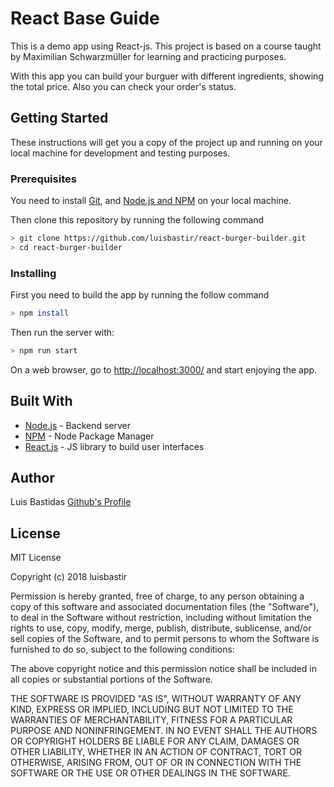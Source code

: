 # React Base Guide

This is a demo app using React-js. This project is based on a course taught by Maximilian Schwarzmüller for learning and practicing purposes.

With this app you can build your burguer with different ingredients, showing the total price. Also you can check your order's status.

## Getting Started

These instructions will get you a copy of the project up and running on your local machine for development and testing purposes.

### Prerequisites

You need to install [Git](https://git-scm.com/book/en/v2/Getting-Started-Installing-Git), and [Node.js and NPM](https://nodejs.org/es/download/) on your local machine.

Then clone this repository by running the following command

```bash
> git clone https://github.com/luisbastir/react-burger-builder.git
> cd react-burger-builder
```

### Installing

First you need to build the app by running the follow command

```bash
> npm install
```

Then run the server with:

```bash
> npm run start
```

On a web browser, go to [http://localhost:3000/](http://localhost:3000/) and start enjoying the app.

## Built With

* [Node.js](https://nodejs.org/) - Backend server
* [NPM](https://nodejs.org/) - Node Package Manager
* [React.js](https://reactjs.org/) - JS library to build user interfaces

## Author

Luis Bastidas
[Github's Profile](https://github.com/luisbastir)

## License

MIT License

Copyright (c) 2018 luisbastir

Permission is hereby granted, free of charge, to any person obtaining a copy
of this software and associated documentation files (the "Software"), to deal
in the Software without restriction, including without limitation the rights
to use, copy, modify, merge, publish, distribute, sublicense, and/or sell
copies of the Software, and to permit persons to whom the Software is
furnished to do so, subject to the following conditions:

The above copyright notice and this permission notice shall be included in all
copies or substantial portions of the Software.

THE SOFTWARE IS PROVIDED "AS IS", WITHOUT WARRANTY OF ANY KIND, EXPRESS OR
IMPLIED, INCLUDING BUT NOT LIMITED TO THE WARRANTIES OF MERCHANTABILITY,
FITNESS FOR A PARTICULAR PURPOSE AND NONINFRINGEMENT. IN NO EVENT SHALL THE
AUTHORS OR COPYRIGHT HOLDERS BE LIABLE FOR ANY CLAIM, DAMAGES OR OTHER
LIABILITY, WHETHER IN AN ACTION OF CONTRACT, TORT OR OTHERWISE, ARISING FROM,
OUT OF OR IN CONNECTION WITH THE SOFTWARE OR THE USE OR OTHER DEALINGS IN THE
SOFTWARE.